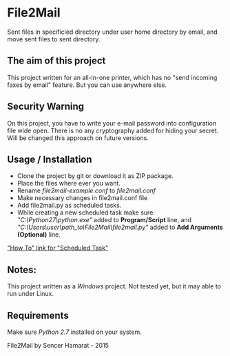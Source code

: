 # File2Mail

Sent files in specificied directory under user home directory by email, and move sent files to sent directory.

## The aim of this project
This project written for an all-in-one printer, which has no "send incoming faxes by email" feature. But you can use anywhere else.

## Security Warning

On this project, you have to write your e-mail password into configuration file wide open. 
There is no any cryptography added for hiding your secret. Will be changed this approach on future versions.  

## Usage / Installation

* Clone the project by git or download it as ZIP package. 
* Place the files where ever you want.
* Rename *file2mail-example.conf* to *file2mail.conf*
* Make necessary changes in file2mail.conf file 
* Add file2mail.py as scheduled tasks.
* While creating a new scheduled task make sure *"C:\Python27\python.exe"* added to **Program/Script** line, and
*"C:\Users\user\path_to\File2Mail\file2mail.py"* added to **Add Arguments (Optional)** line.

["How To" link for "Scheduled Task"](http://windows.microsoft.com/en-us/windows/schedule-task#1TC=windows-7)

## Notes:

This project written as a *Windows* project. Not tested yet, but it may able to run under Linux.

## Requirements

Make sure *Python 2.7* installed on your system.

File2Mail by Sencer Hamarat - 2015 
